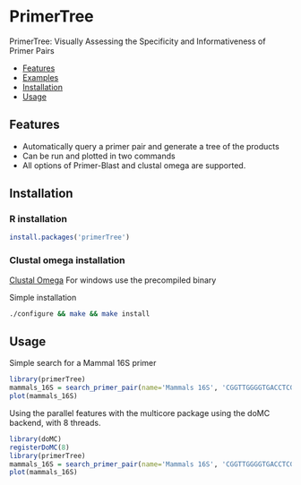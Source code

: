 # PrimerTree #
PrimerTree: Visually Assessing the Specificity and Informativeness of Primer Pairs

* [Features](#features)
* [Examples](#examples)
* [Installation](#installation)
* [Usage](#usage)

## Features ##
* Automatically query a primer pair and generate a tree of the products
* Can be run and plotted in two commands
* All options of Primer-Blast and clustal omega are supported.

## Installation ##
### R installation ###
```r
install.packages('primerTree')
```
### Clustal omega installation ###
[Clustal Omega](http://www.clustal.org/omega/#Download)
For windows use the precompiled binary

Simple installation
```bash
./configure && make && make install
```

## Usage ##
Simple search for a Mammal 16S primer
```r
library(primerTree)
mammals_16S = search_primer_pair(name='Mammals 16S', 'CGGTTGGGGTGACCTCGGA', 'GCTGTTATCCCTAGGGTAACT')
plot(mammals_16S)
```

Using the parallel features with the multicore package using the doMC backend, with 8 threads.
```r
library(doMC)
registerDoMC(8)
library(primerTree)
mammals_16S = search_primer_pair(name='Mammals 16S', 'CGGTTGGGGTGACCTCGGA', 'GCTGTTATCCCTAGGGTAACT', .parallel=T)
plot(mammals_16S)
```
